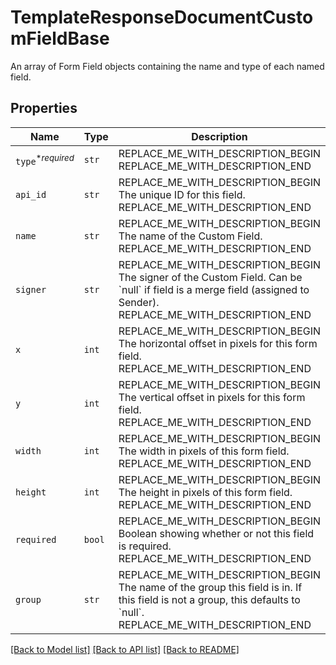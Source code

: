 # TemplateResponseDocumentCustomFieldBase

An array of Form Field objects containing the name and type of each named field.

## Properties
Name | Type | Description | Notes
------------ | ------------- | ------------- | -------------
| `type`<sup>*_required_</sup> | ```str``` | REPLACE_ME_WITH_DESCRIPTION_BEGIN  REPLACE_ME_WITH_DESCRIPTION_END |  |
| `api_id` | ```str``` | REPLACE_ME_WITH_DESCRIPTION_BEGIN The unique ID for this field. REPLACE_ME_WITH_DESCRIPTION_END |  |
| `name` | ```str``` | REPLACE_ME_WITH_DESCRIPTION_BEGIN The name of the Custom Field. REPLACE_ME_WITH_DESCRIPTION_END |  |
| `signer` | ```str``` | REPLACE_ME_WITH_DESCRIPTION_BEGIN The signer of the Custom Field. Can be &#x60;null&#x60; if field is a merge field (assigned to Sender). REPLACE_ME_WITH_DESCRIPTION_END |  |
| `x` | ```int``` | REPLACE_ME_WITH_DESCRIPTION_BEGIN The horizontal offset in pixels for this form field. REPLACE_ME_WITH_DESCRIPTION_END |  |
| `y` | ```int``` | REPLACE_ME_WITH_DESCRIPTION_BEGIN The vertical offset in pixels for this form field. REPLACE_ME_WITH_DESCRIPTION_END |  |
| `width` | ```int``` | REPLACE_ME_WITH_DESCRIPTION_BEGIN The width in pixels of this form field. REPLACE_ME_WITH_DESCRIPTION_END |  |
| `height` | ```int``` | REPLACE_ME_WITH_DESCRIPTION_BEGIN The height in pixels of this form field. REPLACE_ME_WITH_DESCRIPTION_END |  |
| `required` | ```bool``` | REPLACE_ME_WITH_DESCRIPTION_BEGIN Boolean showing whether or not this field is required. REPLACE_ME_WITH_DESCRIPTION_END |  |
| `group` | ```str``` | REPLACE_ME_WITH_DESCRIPTION_BEGIN The name of the group this field is in. If this field is not a group, this defaults to &#x60;null&#x60;. REPLACE_ME_WITH_DESCRIPTION_END |  |

[[Back to Model list]](../README.md#documentation-for-models) [[Back to API list]](../README.md#documentation-for-api-endpoints) [[Back to README]](../README.md)

